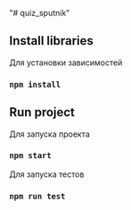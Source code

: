 "# quiz_sputnik"

## Install libraries

Для установки зависимостей

### `npm install`

## Run project

Для запуска проекта

### `npm start`

Для запуска тестов

### `npm run test`

